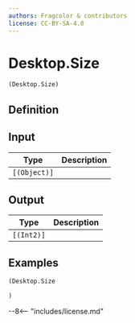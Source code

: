```yaml
---
authors: Fragcolor & contributors
license: CC-BY-SA-4.0
---
```



# Desktop.Size

```clojure
(Desktop.Size)
```


## Definition




## Input

| Type | Description |
|------|-------------|
| `[(Object)]` |  |


## Output

| Type | Description |
|------|-------------|
| `[(Int2)]` |  |


## Examples

```clojure
(Desktop.Size

)
```


--8<-- "includes/license.md"
